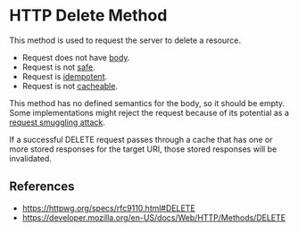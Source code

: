 # HTTP Delete Method

This method is used to request the server to delete a resource.

- Request does not have [body](/http/body).
- Request is not [safe](/http/method-property/safe).
- Request is [idempotent](http/method-property/idempotent).
- Request is not [cacheable](/http/method-property/cacheable).

This method has no defined semantics for the body, so it should be empty. Some implementations might reject the request because of its potential as a [request smuggling attack](/http/security/request-smuggling-attack).

If a successful DELETE request passes through a cache that has one or more stored responses for the target URI, those stored responses will be invalidated.

## References

- https://httpwg.org/specs/rfc9110.html#DELETE
- https://developer.mozilla.org/en-US/docs/Web/HTTP/Methods/DELETE
